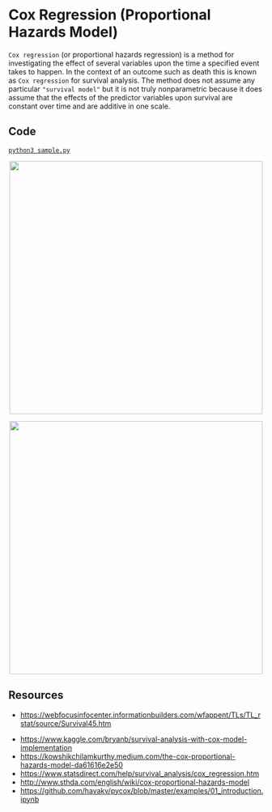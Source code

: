 # Cox Regression (Proportional Hazards Model)
`Cox regression` (or proportional hazards regression) is a method for investigating the effect of several variables upon the time a specified event takes to happen. In the context of an outcome such as death this is known as `Cox regression` for survival analysis. The method does not assume any particular `"survival model"` but it is not truly nonparametric because it does assume that the effects of the predictor variables upon survival are constant over time and are additive in one scale.  

## Code
[`python3 sample.py`](./sample.py)
<p align="center">
  <img src="https://miro.medium.com/max/1400/1*Ckhi9soE9Lx2lIf9tPVLMQ.png" width="500">
</p>
<p align="center">
  <img src="https://slideplayer.com/slide/4902856/16/images/2/Cox+Regression+h%28t%29%2C+represents+how+the+risk+changes+with+time%2C+and+exp+represents+the+effect+of+covariates+%28or+factors%2Ffeatures%29.jpg" width="500">
</p>

## Resources
+ https://webfocusinfocenter.informationbuilders.com/wfappent/TLs/TL_rstat/source/Survival45.htm
- https://www.kaggle.com/bryanb/survival-analysis-with-cox-model-implementation
- https://kowshikchilamkurthy.medium.com/the-cox-proportional-hazards-model-da61616e2e50
- https://www.statsdirect.com/help/survival_analysis/cox_regression.htm
- http://www.sthda.com/english/wiki/cox-proportional-hazards-model
- https://github.com/havakv/pycox/blob/master/examples/01_introduction.ipynb